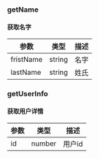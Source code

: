 
### getName 

#### 获取名字 
| 参数    | 类型    | 描述   | 
| ---    | ---     | ---   | 
| fristName | string | 名字   |
| lastName | string | 姓氏   |


### getUserInfo 

#### 获取用户详情 
| 参数    | 类型    | 描述   | 
| ---    | ---     | ---   | 
| id | number | 用户id   |


